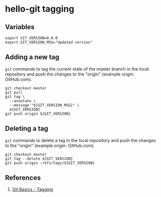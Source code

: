 # hello-git tagging

## Variables

```console
export GIT_VERSION=0.0.0
export GIT_VERSION_MSG="Updated version"
```

## Adding a new tag

`git` commands to tag the current state of the master branch in the local repository
and push the changes to the "origin" (example origin: GitHub.com).

```console
git checkout master
git pull
git tag \
  --annotate \
  --message "${GIT_VERSION_MSG}" \
  ${GIT_VERSION}
git push origin ${GIT_VERSION}
```

## Deleting a tag

`git` commands to delete a tag in the local repository
and push the changes to the "origin" (example origin: GitHub.com).

```console
git checkout master
git tag --delete ${GIT_VERSION}
git push origin :refs/tags/${GIT_VERSION}
```

## References

1. [Git Basics - Tagging](https://git-scm.com/book/en/v2/Git-Basics-Tagging)